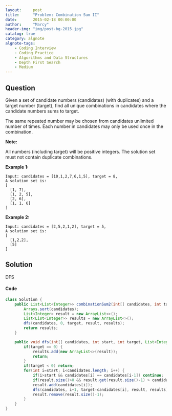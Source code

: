 ```yaml
---
layout:     post
title:      "Problem: Combination Sum II"
date:       2015-02-18 00:00:00
author:     "Marcy"
header-img: "img/post-bg-2015.jpg"
catalog: true
category: algnote
algnote-tags:
    - Coding Interview
    - Coding Practice
    - Algorithms and Data Structures
    - Depth First Search
    - Medium
---
```


## Question

Given a set of candidate numbers (candidates) (with duplicates) and a target number (target), find all unique combinations in candidates where the candidate numbers sums to target.

The same repeated number may be chosen from candidates unlimited number of times. Each number in candidates may only be used once in the combination.

**Note:**

All numbers (including target) will be positive integers.
The solution set must not contain duplicate combinations.

**Example 1:**
```
Input: candidates = [10,1,2,7,6,1,5], target = 8,
A solution set is:
[
  [1, 7],
  [1, 2, 5],
  [2, 6],
  [1, 1, 6]
]
```

**Example 2:**
```
Input: candidates = [2,5,2,1,2], target = 5,
A solution set is:
[
  [1,2,2],
  [5]
]
```

## Solution

DFS

#### Code
```java
class Solution {
    public List<List<Integer>> combinationSum2(int[] candidates, int target) {
        Arrays.sort(candidates);
        List<Integer> result = new ArrayList<>();
        List<List<Integer>> results = new ArrayList<>();
        dfs(candidates, 0, target, result, results);
        return results;
    }

    public void dfs(int[] candidates, int start, int target, List<Integer> result, List<List<Integer>> results) {
        if(target == 0) {
            results.add(new ArrayList<>(result));
            return;
        }
        if(target < 0) return;
        for(int i=start; i<candidates.length; i++) {
            if(i>start && candidates[i] == candidates[i-1]) continue;
            if(result.size()>0 && result.get(result.size()-1) > candidates[i]) continue;
            result.add(candidates[i]);
            dfs(candidates, i+1, target-candidates[i], result, results);
            result.remove(result.size()-1);
        }
    }
}
```
